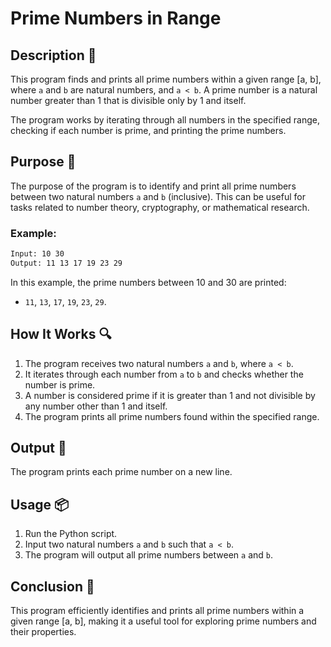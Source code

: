 # Prime Numbers in Range

## Description 📝

This program finds and prints all prime numbers within a given range [a, b], where `a` and `b` are natural numbers, and `a < b`. A prime number is a natural number greater than 1 that is divisible only by 1 and itself.

The program works by iterating through all numbers in the specified range, checking if each number is prime, and printing the prime numbers.

## Purpose 🎯

The purpose of the program is to identify and print all prime numbers between two natural numbers `a` and `b` (inclusive). This can be useful for tasks related to number theory, cryptography, or mathematical research.

### Example:

```bash
Input: 10 30
Output: 11 13 17 19 23 29
```

In this example, the prime numbers between 10 and 30 are printed:

-   `11`, `13`, `17`, `19`, `23`, `29`.

## How It Works 🔍

1. The program receives two natural numbers `a` and `b`, where `a < b`.
2. It iterates through each number from `a` to `b` and checks whether the number is prime.
3. A number is considered prime if it is greater than 1 and not divisible by any number other than 1 and itself.
4. The program prints all prime numbers found within the specified range.

## Output 📜

The program prints each prime number on a new line.

## Usage 📦

1. Run the Python script.
2. Input two natural numbers `a` and `b` such that `a < b`.
3. The program will output all prime numbers between `a` and `b`.

## Conclusion 🚀

This program efficiently identifies and prints all prime numbers within a given range [a, b], making it a useful tool for exploring prime numbers and their properties.
